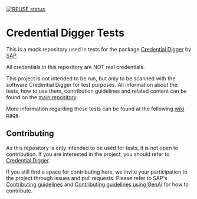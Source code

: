 [![REUSE status](https://api.reuse.software/badge/github.com/SAP/credential-digger-tests)](https://api.reuse.software/info/github.com/SAP/credential-digger-tests)

# Credential Digger Tests
This is a mock repository used in tests for the package [Credential Digger](https://github.com/SAP/credential-digger) by [SAP](https://github.com/SAP). 

All credentials in this repository are NOT real credentials.

This project is not intended to be run, but only to be scanned with the software Credential Digger for test purposes. All information about the tests, how to use them, contribution guidelines and related content can be found on the [main repository](https://github.com/SAP/credential-digger).

More information regarding these tests can be found at the following [wiki page](https://github.com/SAP/credential-digger/wiki/Testing).

## Contributing

As this repository is only intended to be used for tests, it is not open to contribution. 
If you are interested in the project, you should refer to [Credential Digger](https://github.com/SAP/credential-digger).

If you still find a space for contributing here, we 
invite your participation to the project through issues and pull requests. 
Please refer to SAP's 
[Contributing guidelines](https://github.com/SAP/.github/blob/main/CONTRIBUTING.md) and
[Contributing guidelines using GenAI](https://github.com/SAP/.github/blob/main/CONTRIBUTING_USING_GENAI.md)
for how to contribute.
